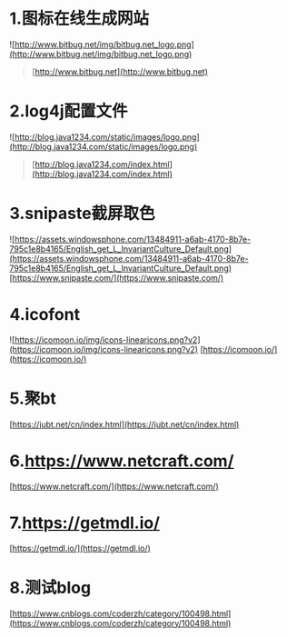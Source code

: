 # 1.图标在线生成网站
![http://www.bitbug.net/img/bitbug.net_logo.png](http://www.bitbug.net/img/bitbug.net_logo.png)
>[http://www.bitbug.net](http://www.bitbug.net)
# 2.log4j配置文件
![http://blog.java1234.com/static/images/logo.png](http://blog.java1234.com/static/images/logo.png)
>[http://blog.java1234.com/index.html](http://blog.java1234.com/index.html)
# 3.snipaste截屏取色
![https://assets.windowsphone.com/13484911-a6ab-4170-8b7e-795c1e8b4165/English_get_L_InvariantCulture_Default.png](https://assets.windowsphone.com/13484911-a6ab-4170-8b7e-795c1e8b4165/English_get_L_InvariantCulture_Default.png)
[https://www.snipaste.com/](https://www.snipaste.com/)
# 4.icofont
![https://icomoon.io/img/icons-linearicons.png?v2](https://icomoon.io/img/icons-linearicons.png?v2)
[https://icomoon.io/](https://icomoon.io/)
# 5.聚bt
[https://jubt.net/cn/index.html](https://jubt.net/cn/index.html)
# 6.https://www.netcraft.com/
[https://www.netcraft.com/](https://www.netcraft.com/)
# 7.https://getmdl.io/
[https://getmdl.io/](https://getmdl.io/)
# 8.测试blog
[https://www.cnblogs.com/coderzh/category/100498.html](https://www.cnblogs.com/coderzh/category/100498.html)
